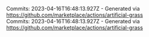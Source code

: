 Commits: 2023-04-16T16:48:13.927Z - Generated via https://github.com/marketplace/actions/artificial-grass
<br>
Commits: 2023-04-16T16:48:13.927Z - Generated via https://github.com/marketplace/actions/artificial-grass
<br>
